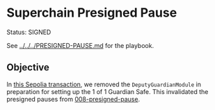 # Superchain Presigned Pause

Status: SIGNED

See [../../../PRESIGNED-PAUSE.md](../../../PRESIGNED-PAUSE.md) for the playbook.

## Objective

In [this Sepolia transaction](https://sepolia.etherscan.io/tx/0x3d2b9d3e6aaf9f436f05d47c7ae547a3202132ae927966d8fc95c6277d4246b0), we removed the `DeputyGuardianModule` in preparation for setting up the 1 of 1 Guardian Safe.
This invalidated the presigned pauses from [008-presigned-pause](../008-presigned-pause/README.md).
